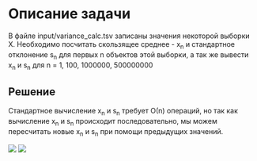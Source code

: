 # Описание задачи
В файле input/variance_calc.tsv записаны значения некоторой выборки X. Необходимо посчитать скользящее среднее - x<sub>n</sub> и стандартное отклонение s<sub>n</sub> для первых n объектов этой выборки, а так же вывести x<sub>n</sub> и s<sub>n</sub> для n = 1, 100, 1000000, 500000000
## Решение
Стандартное вычисление x<sub>n</sub> и s<sub>n</sub> требует О(n) операций, но так как вычисление x<sub>n</sub> и s<sub>n</sub> происходит последовательно, мы можем пересчитать новые x<sub>n</sub> и s<sub>n</sub> при помощи предыдущих значений.

<img src="https://render.githubusercontent.com/render/math?math=x_n = \dfrac{x_{n-1} %2B (num_n - x_{n-1})}{n}">

<img src="https://render.githubusercontent.com/render/math?math=s_n = \sqrt{\dfrac{(n - 2) * s_{n-1}^{2} %2B (num_n - x_n) * (num_n - x_{n-1})}{(n - 1)}}">
